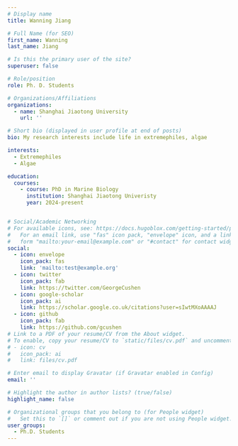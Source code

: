 ```yaml
---
# Display name
title: Wanning Jiang

# Full Name (for SEO)
first_name: Wanning
last_name: Jiang

# Is this the primary user of the site?
superuser: false

# Role/position
role: Ph. D. Students

# Organizations/Affiliations
organizations:
  - name: Shanghai Jiaotong University
    url: ''

# Short bio (displayed in user profile at end of posts)
bio: My research interests include life in extremephiles, algae

interests:
  - Extremephiles
  - Algae

education:
  courses:
    - course: PhD in Marine Biology
      institution: Shanghai Jiaotong Univeristy
      year: 2024-present


# Social/Academic Networking
# For available icons, see: https://docs.hugoblox.com/getting-started/page-builder/#icons
#   For an email link, use "fas" icon pack, "envelope" icon, and a link in the
#   form "mailto:your-email@example.com" or "#contact" for contact widget.
social:
  - icon: envelope
    icon_pack: fas
    link: 'mailto:test@example.org'
  - icon: twitter
    icon_pack: fab
    link: https://twitter.com/GeorgeCushen
  - icon: google-scholar
    icon_pack: ai
    link: https://scholar.google.co.uk/citations?user=sIwtMXoAAAAJ
  - icon: github
    icon_pack: fab
    link: https://github.com/gcushen
# Link to a PDF of your resume/CV from the About widget.
# To enable, copy your resume/CV to `static/files/cv.pdf` and uncomment the lines below.
# - icon: cv
#   icon_pack: ai
#   link: files/cv.pdf

# Enter email to display Gravatar (if Gravatar enabled in Config)
email: ''

# Highlight the author in author lists? (true/false)
highlight_name: false

# Organizational groups that you belong to (for People widget)
#   Set this to `[]` or comment out if you are not using People widget.
user_groups:
  - Ph.D. Students
---
```


